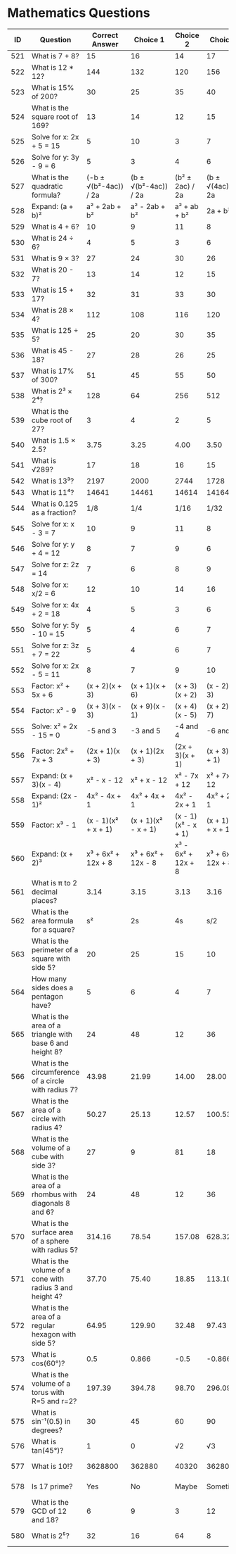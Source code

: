 # Mathematics Questions

| ID | Question | Correct Answer | Choice 1 | Choice 2 | Choice 3 | Difficulty | Knowledge Category | Topic Focus |
|----|----------|---------------|-----------|-----------|-----------|------------|-------------------|-------------|
| 521 | What is 7 + 8? | 15 | 16 | 14 | 17 | 0 | Mathematics | Arithmetic |
| 522 | What is 12 * 12? | 144 | 132 | 120 | 156 | 1 | Mathematics | Arithmetic |
| 523 | What is 15% of 200? | 30 | 25 | 35 | 40 | 2 | Mathematics | Arithmetic |
| 524 | What is the square root of 169? | 13 | 14 | 12 | 15 | 3 | Mathematics | Arithmetic |
| 525 | Solve for x: 2x + 5 = 15 | 5 | 10 | 3 | 7 | 0 | Mathematics | Algebra |
| 526 | Solve for y: 3y - 9 = 6 | 5 | 3 | 4 | 6 | 1 | Mathematics | Algebra |
| 527 | What is the quadratic formula? | (-b ± √(b²-4ac)) / 2a | (b ± √(b²-4ac)) / 2a | (b² ± 2ac) / 2a | (b ± √(4ac)) / 2a | 2 | Mathematics | Algebra |
| 528 | Expand: (a + b)² | a² + 2ab + b² | a² - 2ab + b² | a² + ab + b² | 2a + b² | 3 | Mathematics | Algebra |
| 529 | What is 4 + 6? | 10 | 9 | 11 | 8 | 0 | Mathematics | Arithmetic |
| 530 | What is 24 ÷ 6? | 4 | 5 | 3 | 6 | 0 | Mathematics | Arithmetic |
| 531 | What is 9 × 3? | 27 | 24 | 30 | 26 | 0 | Mathematics | Arithmetic |
| 532 | What is 20 - 7? | 13 | 14 | 12 | 15 | 0 | Mathematics | Arithmetic |
| 533 | What is 15 + 17? | 32 | 31 | 33 | 30 | 1 | Mathematics | Arithmetic |
| 534 | What is 28 × 4? | 112 | 108 | 116 | 120 | 1 | Mathematics | Arithmetic |
| 535 | What is 125 ÷ 5? | 25 | 20 | 30 | 35 | 1 | Mathematics | Arithmetic |
| 536 | What is 45 - 18? | 27 | 28 | 26 | 25 | 1 | Mathematics | Arithmetic |
| 537 | What is 17% of 300? | 51 | 45 | 55 | 50 | 2 | Mathematics | Arithmetic |
| 538 | What is 2³ × 2⁴? | 128 | 64 | 256 | 512 | 2 | Mathematics | Arithmetic |
| 539 | What is the cube root of 27? | 3 | 4 | 2 | 5 | 2 | Mathematics | Arithmetic |
| 540 | What is 1.5 × 2.5? | 3.75 | 3.25 | 4.00 | 3.50 | 2 | Mathematics | Arithmetic |
| 541 | What is √289? | 17 | 18 | 16 | 15 | 3 | Mathematics | Arithmetic |
| 542 | What is 13³? | 2197 | 2000 | 2744 | 1728 | 3 | Mathematics | Arithmetic |
| 543 | What is 11⁴? | 14641 | 14461 | 14614 | 14164 | 3 | Mathematics | Arithmetic |
| 544 | What is 0.125 as a fraction? | 1/8 | 1/4 | 1/16 | 1/32 | 3 | Mathematics | Arithmetic |
| 545 | Solve for x: x - 3 = 7 | 10 | 9 | 11 | 8 | 0 | Mathematics | Algebra |
| 546 | Solve for y: y + 4 = 12 | 8 | 7 | 9 | 6 | 0 | Mathematics | Algebra |
| 547 | Solve for z: 2z = 14 | 7 | 6 | 8 | 9 | 0 | Mathematics | Algebra |
| 548 | Solve for x: x/2 = 6 | 12 | 10 | 14 | 16 | 0 | Mathematics | Algebra |
| 549 | Solve for x: 4x + 2 = 18 | 4 | 5 | 3 | 6 | 1 | Mathematics | Algebra |
| 550 | Solve for y: 5y - 10 = 15 | 5 | 4 | 6 | 7 | 1 | Mathematics | Algebra |
| 551 | Solve for z: 3z + 7 = 22 | 5 | 4 | 6 | 7 | 1 | Mathematics | Algebra |
| 552 | Solve for x: 2x - 5 = 11 | 8 | 7 | 9 | 10 | 1 | Mathematics | Algebra |
| 553 | Factor: x² + 5x + 6 | (x + 2)(x + 3) | (x + 1)(x + 6) | (x + 3)(x + 2) | (x - 2)(x + 3) | 2 | Mathematics | Algebra |
| 554 | Factor: x² - 9 | (x + 3)(x - 3) | (x + 9)(x - 1) | (x + 4)(x - 5) | (x + 2)(x - 7) | 2 | Mathematics | Algebra |
| 555 | Solve: x² + 2x - 15 = 0 | -5 and 3 | -3 and 5 | -4 and 4 | -6 and 2 | 2 | Mathematics | Algebra |
| 556 | Factor: 2x² + 7x + 3 | (2x + 1)(x + 3) | (x + 1)(2x + 3) | (2x + 3)(x + 1) | (x + 3)(2x + 1) | 2 | Mathematics | Algebra |
| 557 | Expand: (x + 3)(x - 4) | x² - x - 12 | x² + x - 12 | x² - 7x + 12 | x² + 7x - 12 | 3 | Mathematics | Algebra |
| 558 | Expand: (2x - 1)² | 4x² - 4x + 1 | 4x² + 4x + 1 | 4x² - 2x + 1 | 4x² + 2x + 1 | 3 | Mathematics | Algebra |
| 559 | Factor: x³ - 1 | (x - 1)(x² + x + 1) | (x + 1)(x² - x + 1) | (x - 1)(x² - x + 1) | (x + 1)(x² + x + 1) | 3 | Mathematics | Algebra |
| 560 | Expand: (x + 2)³ | x³ + 6x² + 12x + 8 | x³ + 6x² + 12x - 8 | x³ - 6x² + 12x + 8 | x³ + 6x² - 12x + 8 | 3 | Mathematics | Algebra |
| 561 | What is π to 2 decimal places? | 3.14 | 3.15 | 3.13 | 3.16 | 0 | Mathematics | Geometry |
| 562 | What is the area formula for a square? | s² | 2s | 4s | s/2 | 0 | Mathematics | Geometry |
| 563 | What is the perimeter of a square with side 5? | 20 | 25 | 15 | 10 | 0 | Mathematics | Geometry |
| 564 | How many sides does a pentagon have? | 5 | 6 | 4 | 7 | 0 | Mathematics | Geometry |
| 565 | What is the area of a triangle with base 6 and height 8? | 24 | 48 | 12 | 36 | 1 | Mathematics | Geometry |
| 566 | What is the circumference of a circle with radius 7? | 43.98 | 21.99 | 14.00 | 28.00 | 1 | Mathematics | Geometry |
| 567 | What is the area of a circle with radius 4? | 50.27 | 25.13 | 12.57 | 100.53 | 1 | Mathematics | Geometry |
| 568 | What is the volume of a cube with side 3? | 27 | 9 | 81 | 18 | 1 | Mathematics | Geometry |
| 569 | What is the area of a rhombus with diagonals 8 and 6? | 24 | 48 | 12 | 36 | 2 | Mathematics | Geometry |
| 570 | What is the surface area of a sphere with radius 5? | 314.16 | 78.54 | 157.08 | 628.32 | 2 | Mathematics | Geometry |
| 571 | What is the volume of a cone with radius 3 and height 4? | 37.70 | 75.40 | 18.85 | 113.10 | 2 | Mathematics | Geometry |
| 572 | What is the area of a regular hexagon with side 5? | 64.95 | 129.90 | 32.48 | 97.43 | 2 | Mathematics | Geometry |
| 573 | What is cos(60°)? | 0.5 | 0.866 | -0.5 | -0.866 | 3 | Mathematics | Geometry |
| 574 | What is the volume of a torus with R=5 and r=2? | 197.39 | 394.78 | 98.70 | 296.09 | 3 | Mathematics | Geometry |
| 575 | What is sin⁻¹(0.5) in degrees? | 30 | 45 | 60 | 90 | 3 | Mathematics | Geometry |
| 576 | What is tan(45°)? | 1 | 0 | √2 | √3 | 3 | Mathematics | Geometry |
| 577 | What is 10!? | 3628800 | 362880 | 40320 | 3628000 | 0 | Mathematics | Number Theory |
| 578 | Is 17 prime? | Yes | No | Maybe | Sometimes | 0 | Mathematics | Number Theory |
| 579 | What is the GCD of 12 and 18? | 6 | 9 | 3 | 12 | 0 | Mathematics | Number Theory |
| 580 | What is 2⁵? | 32 | 16 | 64 | 8 | 0 | Mathematics | Number Theory |
